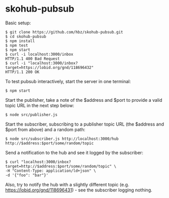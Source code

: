 # skohub-pubsub

Basic setup:

    $ git clone https://github.com/hbz/skohub-pubsub.git
    $ cd skohub-pubsub
    $ npm install
    $ npm test
    $ npm start
    $ curl -i localhost:3000/inbox
    HTTP/1.1 400 Bad Request
    $ curl -i "localhost:3000/inbox?target=https://lobid.org/gnd/118696432"
    HTTP/1.1 200 OK

To test pubsub interactively, start the server in one terminal:

    $ npm start

Start the publisher, take a note of the $address and $port to provide a valid
topic URL in the next step below:

    $ node src/publisher.js

Start the subscriber, subscribing to a publisher topic URL (the $address and $port from
above) and a random path:

    $ node src/subscriber.js http://localhost:3000/hub http://$address:$port/some/random/topic

Send a notification to the hub and see it logged by the subscriber:

    $ curl "localhost:3000/inbox?target=http://$address:$port/some/random/topic" \
    -H "Content-Type: application/ld+json" \
    -d '{"foo": "bar"}'

Also, try to notify the hub with a slightly different topic (e.g.
https://lobid.org/gnd/118696431) - see the subscriber logging nothing.
